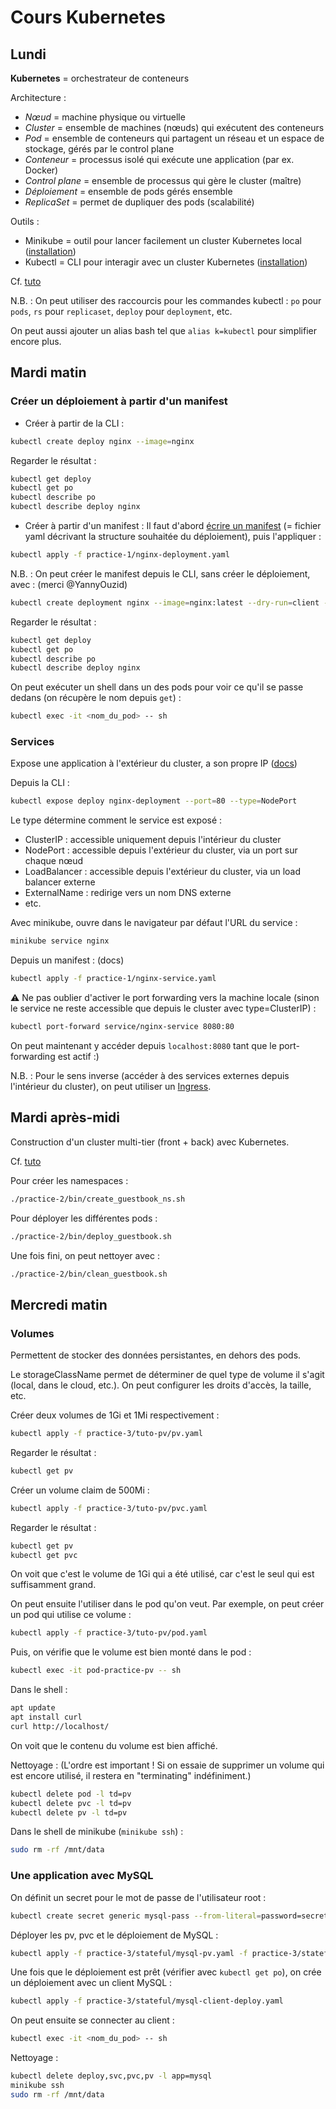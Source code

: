 # Cours Kubernetes

## Lundi
**Kubernetes** = orchestrateur de conteneurs

Architecture :

- _Nœud_ = machine physique ou virtuelle
- _Cluster_ = ensemble de machines (nœuds) qui exécutent des conteneurs
- _Pod_ = ensemble de conteneurs qui partagent un réseau et un espace de stockage, gérés par le control plane
- _Conteneur_ = processus isolé qui exécute une application (par ex. Docker)
- _Control plane_ = ensemble de processus qui gère le cluster (maître)
- _Déploiement_ = ensemble de pods gérés ensemble
- _ReplicaSet_ = permet de dupliquer des pods (scalabilité)

Outils :

- Minikube = outil pour lancer facilement un cluster Kubernetes local ([installation](https://minikube.sigs.k8s.io/docs/start/))
- Kubectl = CLI pour interagir avec un cluster Kubernetes ([installation](https://kubernetes.io/docs/tasks/tools/))

Cf. [tuto](https://kubernetes.io/docs/tutorials/hello-minikube/)

N.B. : On peut utiliser des raccourcis pour les commandes kubectl : `po` pour `pods`, `rs` pour `replicaset`, `deploy` pour `deployment`, etc.

On peut aussi ajouter un alias bash tel que `alias k=kubectl` pour simplifier encore plus.


## Mardi matin

### Créer un déploiement à partir d'un manifest
- Créer à partir de la CLI :
```bash
kubectl create deploy nginx --image=nginx
```
Regarder le résultat :
```bash
kubectl get deploy
kubectl get po
kubectl describe po
kubectl describe deploy nginx
```
- Créer à partir d'un manifest :
Il faut d'abord [écrire un manifest](https://kubernetes.io/docs/concepts/workloads/controllers/deployment/#writing-a-deployment-spec) (= fichier yaml décrivant la structure souhaitée du déploiement), puis l'appliquer :
```bash
kubectl apply -f practice-1/nginx-deployment.yaml
```

N.B. : On peut créer le manifest depuis le CLI, sans créer le déploiement, avec : (merci @YannyOuzid)
```bash
kubectl create deployment nginx --image=nginx:latest --dry-run=client -o yaml > nginx-deployment.yaml
```

Regarder le résultat :
```bash
kubectl get deploy
kubectl get po
kubectl describe po
kubectl describe deploy nginx
```

On peut exécuter un shell dans un des pods pour voir ce qu'il se passe dedans (on récupère le nom depuis `get`) :
```bash
kubectl exec -it <nom_du_pod> -- sh
```

### Services
Expose une application à l'extérieur du cluster, a son propre IP ([docs](https://kubernetes.io/docs/concepts/services-networking/service/))

Depuis la CLI :
```bash
kubectl expose deploy nginx-deployment --port=80 --type=NodePort
```
Le type détermine comment le service est exposé :
- ClusterIP : accessible uniquement depuis l'intérieur du cluster
- NodePort : accessible depuis l'extérieur du cluster, via un port sur chaque nœud
- LoadBalancer : accessible depuis l'extérieur du cluster, via un load balancer externe
- ExternalName : redirige vers un nom DNS externe
- etc.

Avec minikube, ouvre dans le navigateur par défaut l'URL du service :
```bash
minikube service nginx
```

Depuis un manifest : (docs)
```bash
kubectl apply -f practice-1/nginx-service.yaml
```

⚠️ Ne pas oublier d'activer le port forwarding vers la machine locale (sinon le service ne reste accessible que depuis le cluster avec type=ClusterIP) :
```bash
kubectl port-forward service/nginx-service 8080:80
```

On peut maintenant y accéder depuis `localhost:8080` tant que le port-forwarding est actif :)

N.B. : Pour le sens inverse (accéder à des services externes depuis l'intérieur du cluster), on peut utiliser un [Ingress](https://kubernetes.io/docs/concepts/services-networking/ingress/).



## Mardi après-midi

Construction d'un cluster multi-tier (front + back) avec Kubernetes.

Cf. [tuto](https://kubernetes.io/docs/tutorials/stateless-application/guestbook/)

Pour créer les namespaces :
```bash
./practice-2/bin/create_guestbook_ns.sh
```

Pour déployer les différentes pods :
```bash
./practice-2/bin/deploy_guestbook.sh
```

Une fois fini, on peut nettoyer avec :
```bash
./practice-2/bin/clean_guestbook.sh
```

## Mercredi matin

### Volumes
Permettent de stocker des données persistantes, en dehors des pods.

Le storageClassName permet de déterminer de quel type de volume il s'agit (local, dans le cloud, etc.).
On peut configurer les droits d'accès, la taille, etc.

Créer deux volumes de 1Gi et 1Mi respectivement :
```bash
kubectl apply -f practice-3/tuto-pv/pv.yaml
```
Regarder le résultat :
```bash
kubectl get pv
```
Créer un volume claim de 500Mi :
```bash
kubectl apply -f practice-3/tuto-pv/pvc.yaml
```
Regarder le résultat :
```bash
kubectl get pv
kubectl get pvc
```
On voit que c'est le volume de 1Gi qui a été utilisé, car c'est le seul qui est suffisamment grand.

On peut ensuite l'utiliser dans le pod qu'on veut.
Par exemple, on peut créer un pod qui utilise ce volume :
```bash
kubectl apply -f practice-3/tuto-pv/pod.yaml
```

Puis, on vérifie que le volume est bien monté dans le pod :
```bash
kubectl exec -it pod-practice-pv -- sh
```
Dans le shell :
```bash
apt update
apt install curl
curl http://localhost/
```
On voit que le contenu du volume est bien affiché.

Nettoyage : (L'ordre est important ! Si on essaie de supprimer un volume qui est encore utilisé, il restera en "terminating" indéfiniment.) 
```bash
kubectl delete pod -l td=pv
kubectl delete pvc -l td=pv
kubectl delete pv -l td=pv
```
Dans le shell de minikube (`minikube ssh`) :
```bash
sudo rm -rf /mnt/data
```

### Une application avec MySQL
On définit un secret pour le mot de passe de l'utilisateur root :
```bash
kubectl create secret generic mysql-pass --from-literal=password=secret
```

Déployer les pv, pvc et le déploiement de MySQL :
```bash
kubectl apply -f practice-3/stateful/mysql-pv.yaml -f practice-3/stateful/mysql-deploy.yaml
```
Une fois que le déploiement est prêt (vérifier avec `kubectl get po`), on crée un déploiement avec un client MySQL :
```bash
kubectl apply -f practice-3/stateful/mysql-client-deploy.yaml
```
On peut ensuite se connecter au client :
```bash
kubectl exec -it <nom_du_pod> -- sh
```

Nettoyage :
```bash
kubectl delete deploy,svc,pvc,pv -l app=mysql
minikube ssh
sudo rm -rf /mnt/data
```
